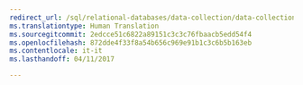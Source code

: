```yaml
--- 
redirect_url: /sql/relational-databases/data-collection/data-collection
ms.translationtype: Human Translation
ms.sourcegitcommit: 2edcce51c6822a89151c3c3c76fbaacb5edd54f4
ms.openlocfilehash: 872dde4f33f8a54b656c969e91b1c3c6b5b163eb
ms.contentlocale: it-it
ms.lasthandoff: 04/11/2017

--- 
```


